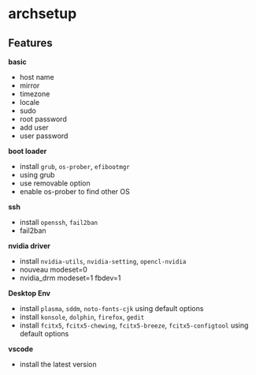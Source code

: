 # archsetup

## Features
**basic**
- host name
- mirror
- timezone
- locale
- sudo
- root password
- add user
- user password

**boot loader**
- install `grub`, `os-prober`, `efibootmgr`
- using grub
- use removable option
- enable os-prober to find other OS

**ssh**
- install `openssh`, `fail2ban`
- fail2ban

**nvidia driver**
- install `nvidia-utils`, `nvidia-setting`, `opencl-nvidia`
- nouveau modeset=0
- nvidia_drm modeset=1 fbdev=1

**Desktop Env**
- install `plasma`, `sddm`, `noto-fonts-cjk` using default options
- install `konsole`, `dolphin`, `firefox`, `gedit`
- install `fcitx5`, `fcitx5-chewing`, `fcitx5-breeze`, `fcitx5-configtool` using default options

**vscode**
- install the latest version


